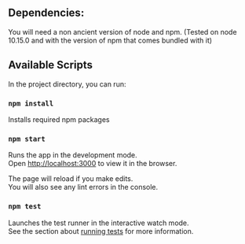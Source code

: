 ## Dependencies:

You will need a non ancient version of node and npm. (Tested on node 10.15.0 and with the version of npm that comes bundled with it)

## Available Scripts

In the project directory, you can run:

### `npm install`
Installs required npm packages

### `npm start`

Runs the app in the development mode.<br>
Open [http://localhost:3000](http://localhost:3000) to view it in the browser.

The page will reload if you make edits.<br>
You will also see any lint errors in the console.

### `npm test`

Launches the test runner in the interactive watch mode.<br>
See the section about [running tests](https://facebook.github.io/create-react-app/docs/running-tests) for more information.
